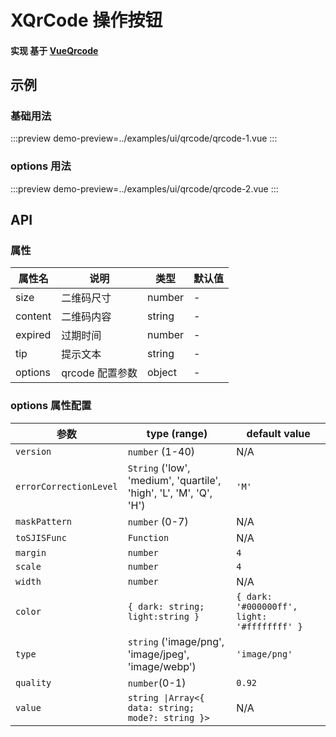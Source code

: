 # XQrCode 操作按钮


#### 实现 基于 [VueQrcode](https://github.com/rx-ts/vue/blob/master/packages/vue-qrcode/README.md#demo)


## 示例

### 基础用法


:::preview
demo-preview=../examples/ui/qrcode/qrcode-1.vue
:::


### options 用法


:::preview
demo-preview=../examples/ui/qrcode/qrcode-2.vue
:::




## API

### 属性 

| 属性名  | 说明            | 类型   | 默认值 |
| ------- | --------------- | ------ | ------ |
| size    | 二维码尺寸      | number | -      |
| content | 二维码内容      | string | -      |
| expired | 过期时间        | number | -      |
| tip     | 提示文本        | string | -      |
| options | qrcode 配置参数 | object | -      |



### options 属性配置

| 参数                   | type (range)                                                       | default value                               |
| ---------------------- | ------------------------------------------------------------------ | ------------------------------------------- |
| `version`              | `number` (1-40)                                                    | N/A                                         |
| `errorCorrectionLevel` | `String` ('low', 'medium', 'quartile', 'high', 'L', 'M', 'Q', 'H') | `'M'`                                       |
| `maskPattern`          | `number` (0-7)                                                     | N/A                                         |
| `toSJISFunc`           | `Function`                                                         | N/A                                         |
| `margin`               | `number`                                                           | `4`                                         |
| `scale`                | `number`                                                           | `4`                                         |
| `width`                | `number`                                                           | N/A                                         |
| `color`                | `{ dark: string; light:string }`                                   | `{ dark: '#000000ff', light: '#ffffffff' }` |
| `type`                 | `string` ('image/png', 'image/jpeg', 'image/webp')                 | `'image/png'`                               |
| `quality`              | `number`(0-1)                                                      | `0.92`                                      |
| `value`                | `string \|Array<{ data: string; mode?: string }>`                  | N/A                                         |




